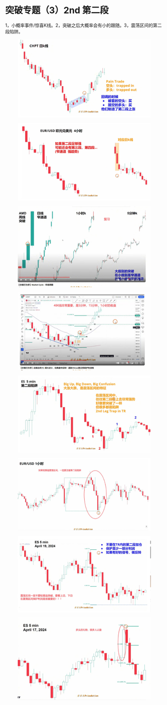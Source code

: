 # 突破专题（3）2nd 第二段

1，小概率事件/惊喜K线。2，突破之后大概率会有小的跟随。3，震荡区间的第二段陷阱。

<figure><img src="../.gitbook/assets/FFT-tp3jtp-01.jpg" alt=""><figcaption></figcaption></figure>

<figure><img src="../.gitbook/assets/FFT-tp3jtp-02.jpg" alt=""><figcaption></figcaption></figure>

<figure><img src="../.gitbook/assets/FFT-tp3jtp-03 (1).jpg" alt=""><figcaption></figcaption></figure>

<figure><img src="../.gitbook/assets/FFT-tp3jtp-04 (1).jpg" alt=""><figcaption></figcaption></figure>

<figure><img src="../.gitbook/assets/FFT-tp3jtp-05 (1).jpg" alt=""><figcaption></figcaption></figure>

<figure><img src="../.gitbook/assets/FFT-tp3jtp-06 (1).jpg" alt=""><figcaption></figcaption></figure>

<figure><img src="../.gitbook/assets/FFT-tp3jtp-07 (1).jpg" alt=""><figcaption></figcaption></figure>

<figure><img src="../.gitbook/assets/FFT-tp3jtp-08 (1).jpg" alt=""><figcaption></figcaption></figure>
